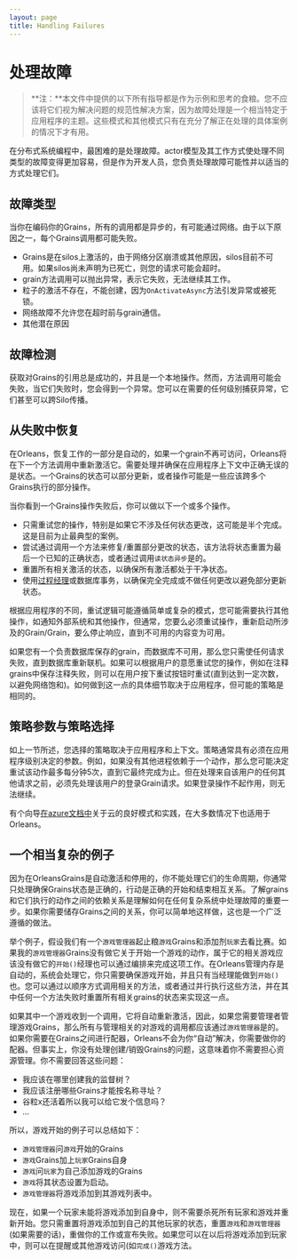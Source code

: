 ```yaml
---
layout: page
title: Handling Failures
---
```


# 处理故障

> **注：**本文件中提供的以下所有指导都是作为示例和思考的食粮。您不应该将它们视为解决问题的规范性解决方案，因为故障处理是一个相当特定于应用程序的主题。这些模式和其他模式只有在充分了解正在处理的具体案例的情况下才有用。

在分布式系统编程中，最困难的是处理故障。actor模型及其工作方式使处理不同类型的故障变得更加容易，但是作为开发人员，您负责处理故障可能性并以适当的方式处理它们。

## 故障类型

当你在编码你的Grains，所有的调用都是异步的，有可能通过网络。由于以下原因之一，每个Grains调用都可能失败。

-   Grains是在silos上激活的，由于网络分区崩溃或其他原因，silos目前不可用。如果silos尚未声明为已死亡，则您的请求可能会超时。
-   grain方法调用可以抛出异常，表示它失败，无法继续其工作。
-   粒子的激活不存在，不能创建，因为`OnActivateAsync`方法引发异常或被死锁。
-   网络故障不允许您在超时前与grain通信。
-   其他潜在原因

## 故障检测

获取对Grains的引用总是成功的，并且是一个本地操作。然而，方法调用可能会失败，当它们失败时，您会得到一个异常。您可以在需要的任何级别捕获异常，它们甚至可以跨Silo传播。

## 从失败中恢复

在Orleans，恢复工作的一部分是自动的，如果一个grain不再可访问，Orleans将在下一个方法调用中重新激活它。需要处理并确保在应用程序上下文中正确无误的是状态。一个Grains的状态可以部分更新，或者操作可能是一些应该跨多个Grains执行的部分操作。

当你看到一个Grains操作失败后，你可以做以下一个或多个操作。

-   只需重试您的操作，特别是如果它不涉及任何状态更改，这可能是半个完成。这是目前为止最典型的案例。
-   尝试通过调用一个方法来修复/重置部分更改的状态，该方法将状态重置为最后一个已知的正确状态，或者通过调用`读状态异步`是的。
-   重置所有相关激活的状态，以确保所有激活都处于干净状态。
-   使用[过程经理](https://msdn.microsoft.com/en-us/library/jj591569.aspx)或数据库事务，以确保完全完成或不做任何更改以避免部分更新状态。

根据应用程序的不同，重试逻辑可能遵循简单或复杂的模式，您可能需要执行其他操作，如通知外部系统和其他操作，但通常，您要么必须重试操作，重新启动所涉及的Grain/Grain，要么停止响应，直到不可用的内容变为可用。

如果您有一个负责数据库保存的grain，而数据库不可用，那么您只需使任何请求失败，直到数据库重新联机。如果可以根据用户的意愿重试您的操作，例如在注释grains中保存注释失败，则可以在用户按下重试按钮时重试(直到达到一定次数，以避免网络饱和)。如何做到这一点的具体细节取决于应用程序，但可能的策略是相同的。

## 策略参数与策略选择

如上一节所述，您选择的策略取决于应用程序和上下文。策略通常具有必须在应用程序级别决定的参数。例如，如果没有其他进程依赖于一个动作，那么您可能决定重试该动作最多每分钟5次，直到它最终完成为止。但在处理来自该用户的任何其他请求之前，必须先处理该用户的登录Grain请求。如果登录操作不起作用，则无法继续。

有个向导[在azure文档中](https://docs.microsoft.com/en-us/azure/architecture/patterns/)关于云的良好模式和实践，在大多数情况下也适用于Orleans。

## 一个相当复杂的例子

因为在OrleansGrains是自动激活和停用的，你不能处理它们的生命周期，你通常只处理确保Grains状态是正确的，行动是正确的开始和结束相互关系。了解grains和它们执行的动作之间的依赖关系是理解如何在任何复杂系统中处理故障的重要一步。如果你需要储存Grains之间的关系，你可以简单地这样做，这也是一个广泛遵循的做法。

举个例子，假设我们有一个`游戏管理器`起止粮`游戏`Grains和添加剂`玩家`去看比赛。如果我的`游戏管理器`Grains没有做它关于开始一个游戏的动作，属于它的相关游戏应该没有做它的`开始()`经理也可以通过编排来完成这项工作。在Orleans管理内存是自动的，系统会处理它，你只需要确保游戏开始，并且只有当经理能做到`开始()`也。您可以通过以顺序方式调用相关的方法，或者通过并行执行这些方法，并在其中任何一个方法失败时重置所有相关grains的状态来实现这一点。

如果其中一个游戏收到一个调用，它将自动重新激活，因此，如果您需要管理者管理游戏Grains，那么所有与管理相关的对游戏的调用都应该通过`游戏管理器`是的。如果你需要在Grains之间进行配器，Orleans不会为你“自动”解决，你需要做你的配器。但事实上，你没有处理创建/销毁Grains的问题，这意味着你不需要担心资源管理。你不需要回答这些问题：

-   我应该在哪里创建我的监督树？
-   我应该注册哪些Grains才能按名称寻址？
-   谷粒x还活着所以我可以给它发个信息吗？
-   …

所以，游戏开始的例子可以总结如下：

-   `游戏管理器`问`游戏`开始的Grains
-   `游戏`Grains加上`玩家`Grains自身
-   `游戏`问`玩家`为自己添加游戏的Grains
-   `游戏`将其状态设置为启动。
-   `游戏管理器`将游戏添加到其游戏列表中。

现在，如果一个玩家未能将游戏添加到自身中，则不需要杀死所有玩家和游戏并重新开始。您只需重置将游戏添加到自己的其他玩家的状态，重置`游戏`和`游戏管理器`(如果需要的话)，重做你的工作或宣布失败。如果您可以在以后将游戏添加到玩家中，则可以在提醒或其他游戏访问(如`完成()`游戏方法。
